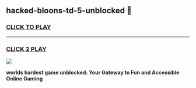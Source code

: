 
## hacked-bloons-td-5-unblocked 👋
<h3>
<a href="https://premium.freeplayer.one?title=hacked-bloons-td-5-unblocked&ref=14F">CLICK TO PLAY</a></h3>
<hr>

<h3>
<a href="https://premium.freeplayer.one?title=hacked-bloons-td-5-unblocked&ref=14F">CLICK 2 PLAY</a>
  
</h3>

<a href="https://premium.freeplayer.one?title=hacked-bloons-td-5-unblocked&ref=12F/"><img src="https://clearcache.store/games.png"></a>


**worlds hardest game unblocked: Your Gateway to Fun and Accessible Online Gaming**
